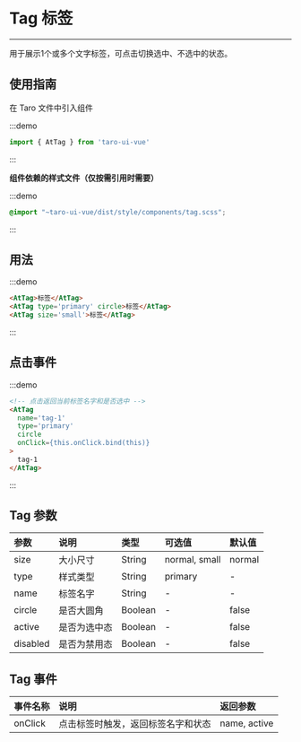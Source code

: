 # Tag 标签

---

用于展示1个或多个文字标签，可点击切换选中、不选中的状态。

## 使用指南

在 Taro 文件中引入组件

:::demo
```js
import { AtTag } from 'taro-ui-vue'
```
:::

**组件依赖的样式文件（仅按需引用时需要）**

:::demo
```scss
@import "~taro-ui-vue/dist/style/components/tag.scss";
```
:::

## 用法

:::demo
```html
<AtTag>标签</AtTag>
<AtTag type='primary' circle>标签</AtTag>
<AtTag size='small'>标签</AtTag>
```
:::

## 点击事件

:::demo
```html
<!-- 点击返回当前标签名字和是否选中 -->
<AtTag 
  name='tag-1' 
  type='primary' 
  circle 
  onClick={this.onClick.bind(this)}
>
  tag-1
</AtTag>
```
:::

## Tag 参数

| 参数     | 说明         | 类型    | 可选值        | 默认值 |
|:---------|:-------------|:--------|:--------------|:-------|
| size     | 大小尺寸     | String  | normal, small | normal |
| type     | 样式类型     | String  | primary       | -      |
| name     | 标签名字     | String  | -             | -      |
| circle   | 是否大圆角   | Boolean | -             | false  |
| active   | 是否为选中态 | Boolean | -             | false  |
| disabled | 是否为禁用态 | Boolean | -             | false  |

## Tag 事件

| 事件名称 | 说明                               | 返回参数     |
|:---------|:-----------------------------------|:-------------|
| onClick  | 点击标签时触发，返回标签名字和状态 | name, active |
